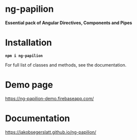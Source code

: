 # ng-papilion

**Essential pack of Angular Directives, Components and Pipes**

# Installation
**`npm i ng-papilion`**

For full list of classes and methods, see the documentation.

# Demo page
https://ng-papilion-demo.firebaseapp.com/

# Documentation
https://jakobsegerslatt.github.io/ng-papilion/
